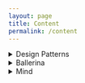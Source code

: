 ```yaml
---
layout: page
title: Content
permalink: /content
---
```


<details>
  <summary>Design Patterns</summary>
  <ol>
  <a href="https://isurunuwanthilaka.github.io/engineering/2020/04/22/design-patterns-intro">Introduction</a>

  <a href="https://isurunuwanthilaka.github.io/engineering/2020/04/27/singleton-patterns">Singleton Pattern</a>
  </ol>
</details>

<details>
  <summary>Ballerina</summary>

  <a href="https://isurunuwanthilaka.github.io/engineering/2020/05/15/ballerina-medium-connector">Ballerina connector for Medium</a>

</details>

<details>
  <summary>Mind</summary>

  <a href="https://isurunuwanthilaka.github.io/mind/2020/04/18/mind-engineering-part-1">Mind Engineering for Professionals | Part 1</a>

</details>
